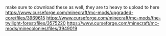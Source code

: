 make sure to download these as well, they are to heavy to upload to here
https://www.curseforge.com/minecraft/mc-mods/upgraded-core/files/3969615
https://www.curseforge.com/minecraft/mc-mods/the-twilight-forest/files/3575220
https://www.curseforge.com/minecraft/mc-mods/minecolonies/files/3949019
